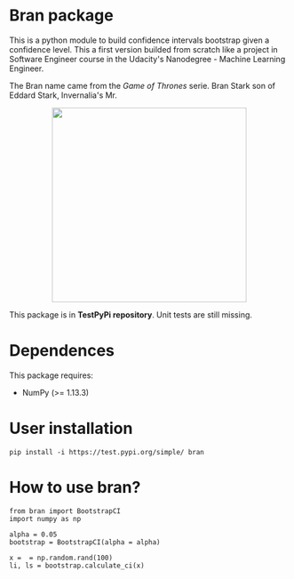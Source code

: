 # Bran package

This is a python module to build confidence intervals bootstrap given a confidence level. This a first version builded from scratch like a project in Software Engineer course in the Udacity's Nanodegree - Machine Learning Engineer.

The Bran name came from the *Game of Thrones* serie. Bran Stark son of Eddard Stark, Invernalia's Mr.

<p align="center">
  <img src="https://smoda.elpais.com/wp-content/uploads/2019/04/bran.jpg" width="350">
</p>


This package is in **TestPyPi repository**. Unit tests are still missing.

# Dependences

This package requires:
* NumPy (>= 1.13.3)

# User installation

`pip install -i https://test.pypi.org/simple/ bran`

# How to use bran?

```
from bran import BootstrapCI
import numpy as np

alpha = 0.05
bootstrap = BootstrapCI(alpha = alpha)

x =  = np.random.rand(100)
li, ls = bootstrap.calculate_ci(x)
```
